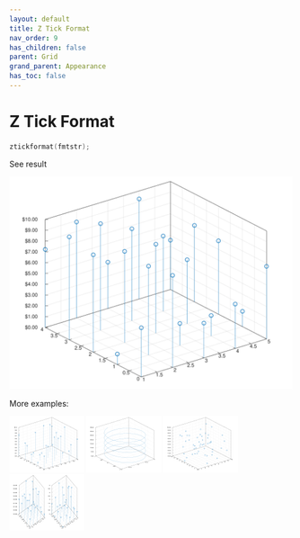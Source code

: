 ```yaml
---
layout: default
title: Z Tick Format
nav_order: 9
has_children: false
parent: Grid
grand_parent: Appearance
has_toc: false
---
```

# Z Tick Format

```cpp
ztickformat(fmtstr);
```


See result

[![example_ztickformat_1](ztickformat/ztickformat_1.svg)](../../../../examples/appearance/grid/ztickformat/ztickformat_1.cpp)

More examples:
    
[![example_ztickformat_2](ztickformat/ztickformat_2_thumb.png)](../../../../examples/appearance/grid/ztickformat/ztickformat_2.cpp)  [![example_ztickformat_3](ztickformat/ztickformat_3_thumb.png)](../../../../examples/appearance/grid/ztickformat/ztickformat_3.cpp)  [![example_ztickformat_4](ztickformat/ztickformat_4_thumb.png)](../../../../examples/appearance/grid/ztickformat/ztickformat_4.cpp)  [![example_ztickformat_5](ztickformat/ztickformat_5_thumb.png)](../../../../examples/appearance/grid/ztickformat/ztickformat_5.cpp)

  


